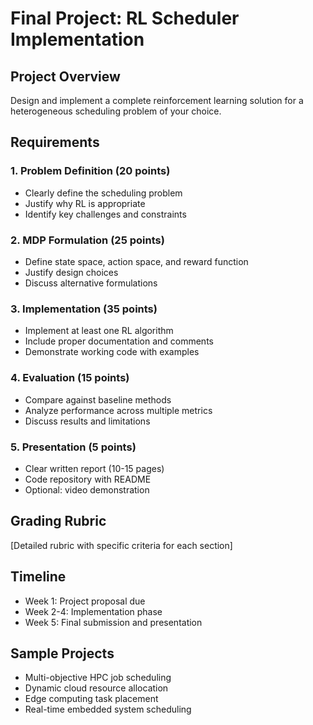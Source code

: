 # Final Project: RL Scheduler Implementation

## Project Overview

Design and implement a complete reinforcement learning solution for a heterogeneous scheduling problem of your choice.

## Requirements

### 1. Problem Definition (20 points)
- Clearly define the scheduling problem
- Justify why RL is appropriate
- Identify key challenges and constraints

### 2. MDP Formulation (25 points)  
- Define state space, action space, and reward function
- Justify design choices
- Discuss alternative formulations

### 3. Implementation (35 points)
- Implement at least one RL algorithm
- Include proper documentation and comments
- Demonstrate working code with examples

### 4. Evaluation (15 points)
- Compare against baseline methods
- Analyze performance across multiple metrics
- Discuss results and limitations

### 5. Presentation (5 points)
- Clear written report (10-15 pages)
- Code repository with README
- Optional: video demonstration

## Grading Rubric

[Detailed rubric with specific criteria for each section]

## Timeline

- Week 1: Project proposal due
- Week 2-4: Implementation phase
- Week 5: Final submission and presentation

## Sample Projects

- Multi-objective HPC job scheduling
- Dynamic cloud resource allocation
- Edge computing task placement
- Real-time embedded system scheduling
